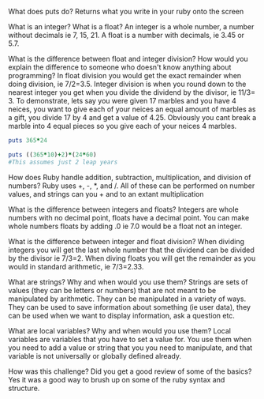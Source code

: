 What does puts do?
Returns what you write in your ruby onto the screen

What is an integer? What is a float?
An integer is a whole number, a number without decimals ie 7, 15, 21.  A float is a number with decimals, ie 3.45 or 5.7.

What is the difference between float and integer division? How would you explain the difference to someone who doesn't know anything about programming?
In float division you would get the exact remainder when doing division, ie 7/2=3.5.  Integer division is when you round down to the nearest integer you
get when you divide the dividend by the divisor, ie 11/3= 3.  To demonstrate, lets say you were given 17 marbles and you have 4 neices, you want to 
give each of your neices an equal amount of marbles as a gift, you divide 17 by 4 and get a value of 4.25.  Obviously you cant break a marble into 4 
equal pieces so you give each of your neices 4 marbles.

```ruby
puts 365*24
```

```ruby
puts ((365*10)+2)*(24*60)
#This assumes just 2 leap years
```

How does Ruby handle addition, subtraction, multiplication, and division of numbers?
Ruby uses +, -, *, and /.  All of these can be performed on number values, and strings can you + and to an extant multiplication

What is the difference between integers and floats?
Integers are whole numbers with no decimal point, floats have a decimal point.  You can make whole numbers floats by adding .0 ie 7.0 would be a float
not an integer.

What is the difference between integer and float division?
When dividing integers you will get the last whole number that the dividend can be divided by the divisor ie 7/3=2.  When diving floats you will get
the remainder as you would in standard arithmetic, ie 7/3=2.33.

What are strings? Why and when would you use them?
Strings are sets of values (they can be letters or numbers) that are not meant to be manipulated by arithmetic.  They can be manipulated in a variety
of ways.  They can be used to save information about something (ie user data), they can be used when we want to display information, ask a question etc.

What are local variables? Why and when would you use them?
Local variables are variables that you have to set a value for.  You use them when you need to add a value or string that you
you need to manipulate, and that variable is not universally or globally defined already.

How was this challenge? Did you get a good review of some of the basics?
Yes it was a good way to brush up on some of the ruby syntax and structure.